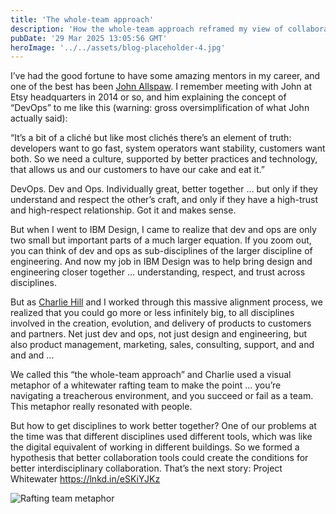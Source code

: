 ```yaml
---
title: 'The whole-team approach'
description: 'How the whole-team approach reframed my view of collaboration—uniting disciplines across IBM through trust, shared tools, and a rafting metaphor.'
pubDate: '29 Mar 2025 13:05:56 GMT'
heroImage: '../../assets/blog-placeholder-4.jpg'
---
```


I’ve had the good fortune to have some amazing mentors in my career, and one of the best has been [John Allspaw](https://www.linkedin.com/in/jallspaw/). I remember meeting with John at Etsy headquarters in 2014 or so, and him explaining the concept of “DevOps” to me like this (warning: gross oversimplification of what John actually said):

“It’s a bit of a cliché but like most clichés there’s an element of truth: developers want to go fast, system operators want stability, customers want both. So we need a culture, supported by better practices and technology, that allows us and our customers to have our cake and eat it.”

DevOps. Dev and Ops. Individually great, better together … but only if they understand and respect the other’s craft, and only if they have a high-trust and high-respect relationship. Got it and makes sense.

But when I went to IBM Design, I came to realize that dev and ops are only two small but important parts of a much larger equation. If you zoom out, you can think of dev and ops as sub-disciplines of the larger discipline of engineering. And now my job in IBM Design was to help bring design and engineering closer together … understanding, respect, and trust across disciplines.

But as [Charlie Hill](https://www.linkedin.com/in/charliehill/) and I worked through this massive alignment process, we realized that you could go more or less infinitely big, to all disciplines involved in the creation, evolution, and delivery of products to customers and partners. Net just dev and ops, not just design and engineering, but also product management, marketing, sales, consulting, support, and and and and …

We called this “the whole-team approach” and Charlie used a visual metaphor of a whitewater rafting team to make the point … you’re navigating a treacherous environment, and you succeed or fail as a team. This metaphor really resonated with people.

But how to get disciplines to work better together? One of our problems at the time was that different disciplines used different tools, which was like the digital equivalent of working in different buildings. So we formed a hypothesis that better collaboration tools could create the conditions for better interdisciplinary collaboration. That’s the next story: Project Whitewater https://lnkd.in/eSKiYJKz

![Rafting team metaphor](/astro/images/strategy-07/whitewater-rafting.jpg)
